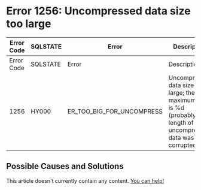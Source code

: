 
# Error 1256: Uncompressed data size too large


| Error Code | SQLSTATE | Error | Description |
| --- | --- | --- | --- |
| Error Code | SQLSTATE | Error | Description |
| 1256 | HY000 | ER_TOO_BIG_FOR_UNCOMPRESS | Uncompressed data size too large; the maximum size is %d (probably, length of uncompressed data was corrupted) |




## Possible Causes and Solutions


This article doesn't currently contain any content. [You can help!](/en/writing-and-editing-knowledge-base-articles/)

